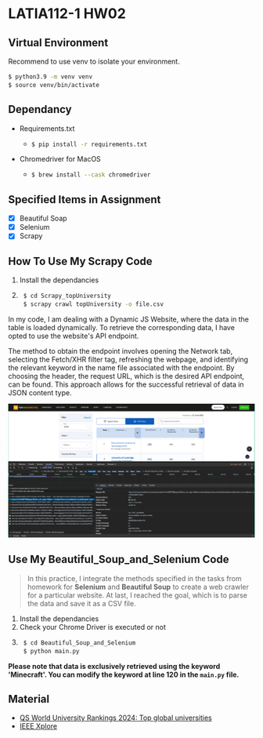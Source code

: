 # LATIA112-1 HW02

## Virtual Environment

Recommend to use venv to isolate your environment.

```bash
$ python3.9 -m venv venv
$ source venv/bin/activate
```

## Dependancy

* Requirements.txt

  * ```bash
    $ pip install -r requirements.txt
    ```
* Chromedriver for MacOS
  * ```bash
    $ brew install --cask chromedriver
    ```

## Specified Items in Assignment
- [x] Beautiful Soap
- [x] Selenium
- [x] Scrapy 

## How To Use My Scrapy Code

1. Install the dependancies
2. ```bash
    $ cd Scrapy_topUniversity
    $ scrapy crawl topUniversity -o file.csv
    ```

In my code, I am dealing with a Dynamic JS Website, where the data in the table is loaded dynamically. To retrieve the corresponding data, I have opted to use the website's API endpoint. 

The method to obtain the endpoint involves opening the Network tab, selecting the Fetch/XHR filter tag, refreshing the webpage, and identifying the relevant keyword in the name file associated with the endpoint. By choosing the header, the request URL, which is the desired API endpoint, can be found. This approach allows for the successful retrieval of data in JSON content type.

![](image.png)

## Use My Beautiful_Soup_and_Selenium Code

> In this practice, I integrate the methods specified in the tasks from homework for **Selenium** and **Beautiful Soup** to create a web crawler for a particular website. At last, I reached the goal, which is to parse the data and save it as a CSV file.

1. Install the dependancies
2. Check your Chrome Driver is executed or not
3. ```bash
    $ cd Beautiful_Soup_and_Selenium
    $ python main.py
    ```

**Please note that data is exclusively retrieved using the keyword 'Minecraft'. You can modify the keyword at line 120 in the `main.py` file.**

## Material

* [QS World University Rankings 2024: Top global universities](https://www.topuniversities.com/university-rankings/world-university-rankings/2024)
* [IEEE Xplore](https://ieeexplore.ieee.org/Xplore/home.jsp)
